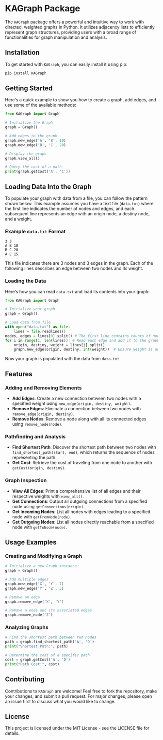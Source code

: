 # KAGraph Package

The `KAGraph` package offers a powerful and intuitive way to work with directed, weighted graphs in Python. It utilizes adjacency lists to efficiently represent graph structures, providing users with a broad range of functionalities for graph manipulation and analysis.

## Installation

To get started with `KAGraph`, you can easily install it using pip:

```bash
pip install KAGraph
```

## Getting Started

Here's a quick example to show you how to create a graph, add edges, and use some of the available methods:

```python
from KAGraph import Graph

# Initialize the Graph
graph = Graph()

# Add edges to the graph
graph.new_edge('A', 'B', 10)
graph.new_edge('B', 'C', 20)

# Display the graph
graph.view_all()

# Query the cost of a path
print(graph.getCost('A', 'C'))
```

## Loading Data Into the Graph

To populate your graph with data from a file, you can follow the pattern shown below. This example assumes you have a text file (`data.txt`) where the first line indicates the number of nodes and edges, and each subsequent line represents an edge with an origin node, a destiny node, and a weight.

### Example `data.txt` Format
```
3 3
A B 10
B C 20
A C 15
```


This file indicates there are 3 nodes and 3 edges in the graph. Each of the following lines describes an edge between two nodes and its weight.

### Loading the Data

Here's how you can read `data.txt` and load its contents into your graph:

```python
from KAGraph import Graph

# Initialize your graph
graph = Graph()

# Load data from file
with open("data.txt") as file:
    lines = file.readlines()
nodes, edges = lines[0].split() # The first line contains counts of nodes and edges (unused here, but could be useful for validation)
for i in range(1, len(lines)): # Read each edge and add it to the graph, skip the first line with counts
    origin, destiny, weight = lines[i].split()
    graph.new_edge(origin, destiny, int(weight))  # Ensure weight is an integer
```   
Now your graph is populated with the data from `data.txt`

## Features

### Adding and Removing Elements

- **Add Edges**: Create a new connection between two nodes with a specified weight using `new_edge(origin, destiny, weight)`.
- **Remove Edges**: Eliminate a connection between two nodes with `remove_edge(origin, destiny)`.
- **Remove Nodes**: Remove a node along with all its connected edges using `remove_node(node)`.

### Pathfinding and Analysis

- **Find Shortest Path**: Discover the shortest path between two nodes with `find_shortest_path(start, end)`, which returns the sequence of nodes representing the path.
- **Get Cost**: Retrieve the cost of traveling from one node to another with `getCost(origin, destiny)`.

### Graph Inspection

- **View All Edges**: Print a comprehensive list of all edges and their respective weights with `view_all()`.
- **Get Connections**: Output all outgoing connections from a specified node using `getConnections(origin)`.
- **Get Incoming Nodes**: List all nodes with edges leading to a specified node with `getFromNode(node)`.
- **Get Outgoing Nodes**: List all nodes directly reachable from a specified node with `getToNode(node)`.

## Usage Examples

### Creating and Modifying a Graph

```python
# Initialize a new Graph instance
graph = Graph()

# Add multiple edges
graph.new_edge('X', 'Y', 7)
graph.new_edge('Y', 'Z', 3)

# Remove an edge
graph.remove_edge('X', 'Y')

# Remove a node and its associated edges
graph.remove_node('Z')
```

### Analyzing Graphs

```python
# Find the shortest path between two nodes
path = graph.find_shortest_path('A', 'D')
print("Shortest Path:", path)

# Determine the cost of a specific path
cost = graph.getCost('A', 'D')
print("Path Cost:", cost)
```

## Contributing

Contributions to `KAGraph` are welcome! Feel free to fork the repository, make your changes, and submit a pull request. For major changes, please open an issue first to discuss what you would like to change.

## License

This project is licensed under the MIT License - see the LICENSE file for details.
